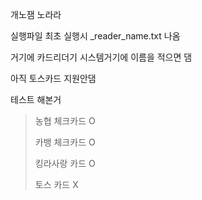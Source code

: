 개노잼 노라라

실행파일 최초 실행시
_reader_name.txt 나옴

거기에 카드리더기 시스템거기에  이름을 적으면 댐

아직 토스카드 지원안댐

테스트 해본거
> 농협 체크카드 O
> 
> 카뱅 체크카드 O
> 
> 킹라사랑 카드 O
> 
> 토스 카드 X